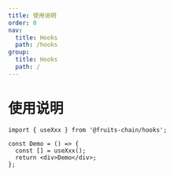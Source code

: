 ```yaml
---
title: 使用说明
order: 0
nav:
  title: Hooks
  path: /hooks
group:
  title: Hooks
  path: /
---
```


# 使用说明

```tsx | pure
import { useXxx } from '@fruits-chain/hooks';

const Demo = () => {
  const [] = useXxx();
  return <div>Demo</div>;
};
```
